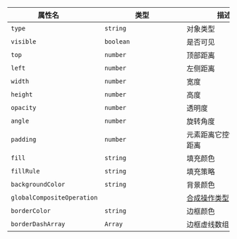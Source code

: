 | <div style="width: 170px">属性名</div> | <div style="width: 170px">类型</div> | <div style="width: 170px">描述</div> | <div style="width: 100px">默认值</div> |
| --- | --- | --- | --- |
| `type`                     | `string` | 对象类型                                                                                                           | `object`           |      |
| `visible`                  | `boolean`| 是否可见                                                                                                           | `true`           |      |
| `top`                      | `number` | 顶部距离                                                                                                           | `0`                |      |
| `left`                     | `number` | 左侧距离                                                                                                           | `0`                |      |
| `width`                    | `number` | 宽度                                                                                                               | `0`                |      |
| `height`                   | `number` | 高度                                                                                                               | `0`                |      |
| `opacity`                  | `number` | 透明度                                                                                                             | `1`                |      |
| `angle`                    | `number` | 旋转角度                                                                                                           | `0`                |      |
| `padding`                  | `number` | 元素距离它控制边框的距离                                                                                           | `0`                |      |
| `fill`                     | `string` | 填充颜色                                                                                                           | `rgb(0,0,0)`       |      |
| `fillRule`                 | `string` | 填充策略                                                                                                           | `nonzero`          |      |
| `backgroundColor`          | `string` | 背景颜色                                                                                                           | `''`               |      |
| `globalCompositeOperation` |          | [合成操作类型](https://developer.mozilla.org/en-US/docs/Web/API/CanvasRenderingContext2D/globalCompositeOperation) |                    |      |
| `borderColor`              | `string` | 边框颜色                                                                                                           | `rgb(178,204,255)` |      |
| `borderDashArray`          | `Array`  | 边框虚线数组                                                                                                       | `null`             |      |
